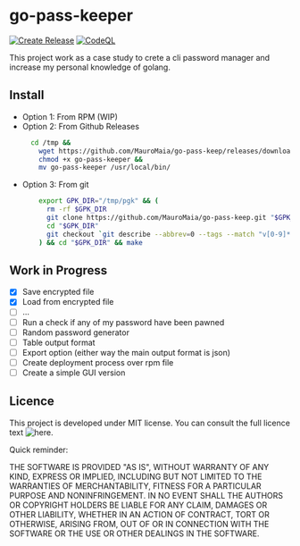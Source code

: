 # go-pass-keeper

[![Create Release](https://github.com/MauroMaia/go-pass-keep/actions/workflows/go.yml/badge.svg)](https://github.com/MauroMaia/go-pass-keep/actions/workflows/go.yml)
[![CodeQL](https://github.com/MauroMaia/go-pass-keep/actions/workflows/codeql-analysis.yml/badge.svg)](https://github.com/MauroMaia/go-pass-keep/actions/workflows/codeql-analysis.yml)

This project work as a case study to crete a cli password manager and increase 
my personal knowledge of golang.

## Install

+ Option 1: From RPM (WIP)
+ Option 2: From Github Releases
    ```bash
      cd /tmp &&
        wget https://github.com/MauroMaia/go-pass-keep/releases/download/v0.0.5/go-pass-keeper &&  
        chmod +x go-pass-keeper && 
        mv go-pass-keeper /usr/local/bin/
    ```  
+ Option 3: From git
    ```bash
        export GPK_DIR="/tmp/pgk" && (
          rm -rf $GPK_DIR
          git clone https://github.com/MauroMaia/go-pass-keep.git "$GPK_DIR"
          cd "$GPK_DIR"
          git checkout `git describe --abbrev=0 --tags --match "v[0-9]*" $(git rev-list --tags --max-count=1)`
        ) && cd "$GPK_DIR" && make
    ```

## Work in Progress

- [x] Save encrypted file
- [x] Load from encrypted file
- [ ] ... 
- [ ] Run a check if any of my password have been pawned 
- [ ] Random password generator 
- [ ] Table output format
- [ ] Export option (either way the main output  format is json)
- [ ] Create deployment process over rpm file
- [ ] Create a simple GUI version

## Licence

This project is developed under MIT license. You can consult the full licence text ![here](https://github.com/MauroMaia/go-pass-keep/blob/main/LICENSE).

Quick reminder:

THE SOFTWARE IS PROVIDED "AS IS", WITHOUT WARRANTY OF ANY KIND, EXPRESS OR
IMPLIED, INCLUDING BUT NOT LIMITED TO THE WARRANTIES OF MERCHANTABILITY,
FITNESS FOR A PARTICULAR PURPOSE AND NONINFRINGEMENT. IN NO EVENT SHALL THE
AUTHORS OR COPYRIGHT HOLDERS BE LIABLE FOR ANY CLAIM, DAMAGES OR OTHER
LIABILITY, WHETHER IN AN ACTION OF CONTRACT, TORT OR OTHERWISE, ARISING FROM,
OUT OF OR IN CONNECTION WITH THE SOFTWARE OR THE USE OR OTHER DEALINGS IN THE
SOFTWARE.
